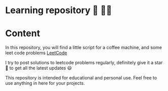 # Learning repository 📕 👨‍💻

# Content

In this repository, you will find a little script for a coffee machine, and some leet code problems [LeetCode](leetcode)

I try to post solutions to leetcode problems regularly, definitely give it a star 🌟 to get all the latest updates 😃

This repository is intended for educational and personal use.
Feel free to use anything in here for your projects.

